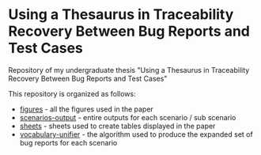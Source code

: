 # Using a Thesaurus in Traceability Recovery Between Bug Reports and Test Cases

Repository of my undergraduate thesis "Using a Thesaurus in Traceability Recovery Between Bug Reports and Test Cases"

This repository is organized as follows:

  - [figures] - all the figures used in the paper
  - [scenarios-output] - entire outputs for each scenario / sub scenario
  - [sheets] - sheets used to create tables displayed in the paper
  - [vocabulary-unifier] - the algorithm used to produce the expanded set of bug reports for each scenario

[figures]: <https://github.com/victorrborges/thesaurus-traceability-study/tree/main/figures>
[scenarios-output]: <https://github.com/victorrborges/thesaurus-traceability-study/tree/main/scenarios-output>
[sheets]: <https://github.com/victorrborges/thesaurus-traceability-study/tree/main/sheets>
[vocabulary-unifier]: <https://github.com/victorrborges/thesaurus-traceability-study/tree/main/vocabulary-unifier>
